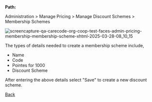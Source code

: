 **Path:**

Administration > Manage Pricing > Manage Discount Schemes > Membership Schemes

![screencapture-qa-carecode-org-coop-test-faces-admin-pricing-membership-membership-scheme-xhtml-2025-03-28-08_10_15](https://github.com/user-attachments/assets/b5126fb9-1e3e-460d-91ae-1f5913455596)

The types of details needed to create a membership scheme include,
* Name
* Code
* Pointes for 1000
* Discount Scheme

After entering the above details select "Save" to create a new discount scheme.


[Back](https://github.com/hmislk/hmis/wiki/Manage-Pricing)